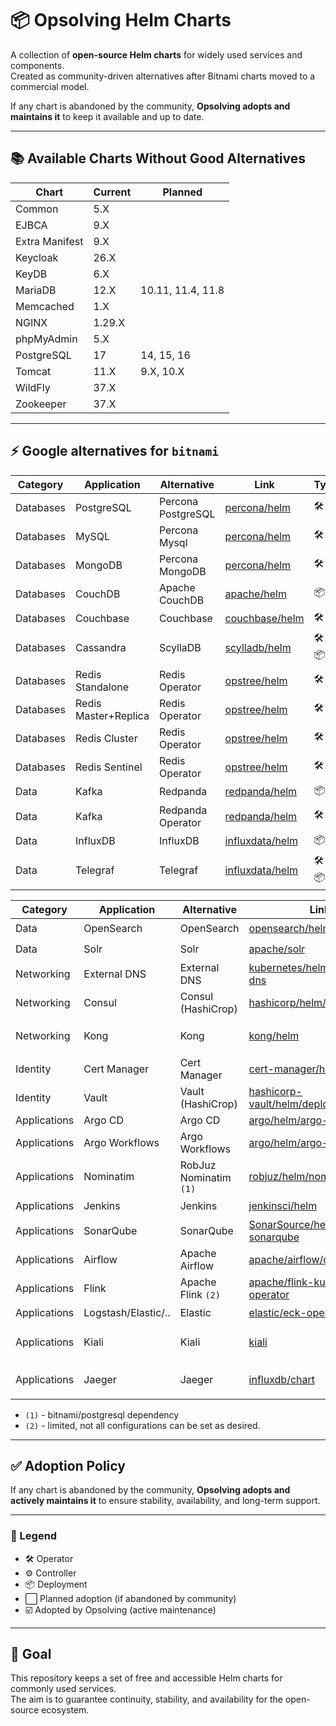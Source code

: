 # 📦 Opsolving Helm Charts

A collection of **open-source Helm charts** for widely used services and components.  
Created as community-driven alternatives after Bitnami charts moved to a commercial model.

If any chart is abandoned by the community, **Opsolving adopts and maintains it** to keep it available and up to date.

---

## 📚 Available Charts Without Good Alternatives

| Chart          | Current | Planned           |
|----------------|---------|-------------------|
| Common         | 5.X     |                   |
| EJBCA          | 9.X     |                   |
| Extra Manifest | 9.X     |                   |
| Keycloak       | 26.X    |                   |
| KeyDB          | 6.X     |                   |
| MariaDB        | 12.X    | 10.11, 11.4, 11.8 |
| Memcached      | 1.X     |                   |
| NGINX          | 1.29.X  |                   |
| phpMyAdmin     | 5.X     |                   |
| PostgreSQL     | 17      | 14, 15, 16        |
| Tomcat         | 11.X    | 9.X, 10.X         |
| WildFly        | 37.X    |                   |
| Zookeeper      | 37.X    |                   |

---

## ⚡ Google alternatives for `bitnami`

| Category  | Application          | Alternative        | Link                                                                                                      | Type      | Adopted |
|-----------|----------------------|--------------------|-----------------------------------------------------------------------------------------------------------|-----------|---------|
| Databases | PostgreSQL           | Percona PostgreSQL | [percona/helm](https://github.com/percona/percona-helm-charts/tree/main/charts/pg-operator)               | 🛠️       | ⬜       |
| Databases | MySQL                | Percona Mysql      | [percona/helm](https://github.com/percona/percona-helm-charts/tree/main/charts/pxc-operator)              | 🛠️       | ⬜       |
| Databases | MongoDB              | Percona MongoDB    | [percona/helm](https://github.com/percona/percona-helm-charts/tree/main/charts/psmdb-operator)            | 🛠️       | ⬜       |
| Databases | CouchDB              | Apache CouchDB     | [apache/helm](https://github.com/apache/couchdb-helm/tree/main/couchdb)                                   | 📦        | ⬜       |
| Databases | Couchbase            | Couchbase          | [couchbase/helm](https://github.com/couchbase-partners/helm-charts/tree/master/charts/couchbase-operator) | 🛠️       | ⬜       |
| Databases | Cassandra            | ScyllaDB           | [scylladb/helm](https://github.com/scylladb/scylla-operator/tree/master/helm)                             | 🛠️ / 📦️ | ⬜       |
| Databases | Redis Standalone     | Redis Operator     | [opstree/helm](https://github.com/OT-CONTAINER-KIT/redis-operator/tree/main/charts)                       | 🛠️       | ⬜       |
| Databases | Redis Master+Replica | Redis Operator     | [opstree/helm](https://github.com/OT-CONTAINER-KIT/redis-operator/tree/main/charts)                       | 🛠️       | ⬜       |
| Databases | Redis Cluster        | Redis Operator     | [opstree/helm](https://github.com/OT-CONTAINER-KIT/redis-operator/tree/main/charts)                       | 🛠️       | ⬜       |
| Databases | Redis Sentinel       | Redis Operator     | [opstree/helm](https://github.com/OT-CONTAINER-KIT/redis-operator/tree/main/charts)                       | 🛠️       | ⬜       |
| Data      | Kafka                | Redpanda           | [redpanda/helm](https://github.com/redpanda-data/redpanda-operator/tree/main/charts/redpanda)             | 📦        | ⬜       |
| Data      | Kafka                | Redpanda Operator  | [redpanda/helm](https://github.com/redpanda-data/redpanda-operator/tree/main/operator/chart)              | 🛠️       | ⬜       |
| Data      | InfluxDB             | InfluxDB           | [influxdata/helm](https://github.com/influxdata/helm-charts/tree/master/charts)                           | 📦        | ⬜       |
| Data      | Telegraf             | Telegraf           | [influxdata/helm](https://github.com/influxdata/helm-charts/tree/master/charts)                           | 🛠️ / 📦  | ⬜       |

| Category     | Application         | Alternative            | Link                                                                                                                        | Type     | Adopted |
|--------------|---------------------|------------------------|-----------------------------------------------------------------------------------------------------------------------------|----------|---------|
| Data         | OpenSearch          | OpenSearch             | [opensearch/helm/deployment](https://github.com/opensearch-project/helm-charts/tree/main/charts)                            | 📦       | ⬜       |
| Data         | Solr                | Solr                   | [apache/solr](https://github.com/apache/solr-operator/tree/main/helm)                                                       | 🛠️      | ⬜       |
| Networking   | External DNS        | External DNS           | [kubernetes/helm/external-dns](https://github.com/kubernetes-sigs/external-dns/tree/master/charts/external-dns)             | ⚙️       | ⬜       |
| Networking   | Consul              | Consul (HashiCrop)     | [hashicorp/helm/consul](https://github.com/hashicorp/consul-k8s/tree/main/charts/consul)                                    | 📦       | ⬜       |
| Networking   | Kong                | Kong                   | [kong/helm](https://github.com/Kong/charts/tree/main/charts)                                                                | 🛠️ / 📦 | ⬜       |
| Identity     | Cert Manager        | Cert Manager           | [cert-manager/helm/controller](https://github.com/cert-manager/cert-manager/tree/master/deploy/charts/cert-manager)         | ⚙️       | ⬜       |
| Identity     | Vault               | Vault (HashiCrop)      | [hashicorp-vault/helm/deployment](https://github.com/hashicorp/vault-helm)                                                  | 📦       | ⬜       |
| Applications | Argo CD             | Argo CD                | [argo/helm/argo-cd](https://github.com/argoproj/argo-helm/tree/main/charts/argo-cd)                                         | ⚙️       | ⬜       |
| Applications | Argo Workflows      | Argo Workflows         | [argo/helm/argo-workflows](https://github.com/argoproj/argo-helm/tree/main/charts/argo-workflows)                           | ⚙️       | ⬜       |
| Applications | Nominatim           | RobJuz Nominatim `(1)` | [robjuz/helm/nominatim](https://github.com/robjuz/helm-charts/tree/master/charts/nominatim)                                 | 📦       | ⬜       |
| Applications | Jenkins             | Jenkins                | [jenkinsci/helm](https://github.com/jenkinsci/helm-charts/tree/main/charts/jenkins)                                         | 📦       | ⬜       |
| Applications | SonarQube           | SonarQube              | [SonarSource/helm-chart-sonarqube](https://github.com/SonarSource/helm-chart-sonarqube/tree/master/charts)                  | 📦       | ⬜       |
| Applications | Airflow             | Apache Airflow         | [apache/airflow/chart](https://github.com/apache/airflow/tree/main/chart)                                                   | 📦       | ⬜       |
| Applications | Flink               | Apache Flink `(2)`     | [apache/flink-kubernetes-operator](https://github.com/apache/flink-kubernetes-operator)                                     | 🛠️      | ⬜       |
| Applications | Logstash/Elastic/.. | Elastic                | [elastic/eck-operator](https://www.elastic.co/docs/deploy-manage/deploy/cloud-on-k8s/managing-deployments-using-helm-chart) | 🛠️      | ⬜       |
| Applications | Kiali               | Kiali                  | [kiali](https://kiali.io/docs/installation/installation-guide/install-with-helm/)                                           | 🛠️ / 📦 | ⬜       |
| Applications | Jaeger              | Jaeger                 | [influxdb/chart](https://github.com/jaegertracing/helm-charts/tree/main/charts)                                             | 🛠️ / 📦 | ⬜       |

- `(1)` - bitnami/postgresql dependency
- `(2)` - limited, not all configurations can be set as desired.

---

## ✅ Adoption Policy

If any chart is abandoned by the community, **Opsolving adopts and actively maintains it** to ensure stability,
availability, and long-term support.

---

### 🔑 Legend

- 🛠️ Operator
- ⚙️ Controller
- 📦 Deployment
- ⬜ Planned adoption (if abandoned by community)
- ☑️ Adopted by Opsolving (active maintenance)

---

## 🎯 Goal

This repository keeps a set of free and accessible Helm charts for commonly used services.  
The aim is to guarantee continuity, stability, and availability for the open-source ecosystem.
